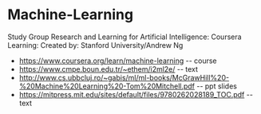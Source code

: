 # Machine-Learning
Study Group Research and Learning  for Artificial Intelligence: 
Coursera Learning: 
Created by:  Stanford University/Andrew Ng
* https://www.coursera.org/learn/machine-learning -- course 
* https://www.cmpe.boun.edu.tr/~ethem/i2ml2e/ -- text
* http://www.cs.ubbcluj.ro/~gabis/ml/ml-books/McGrawHill%20-%20Machine%20Learning%20-Tom%20Mitchell.pdf -- ppt slides
* https://mitpress.mit.edu/sites/default/files/9780262028189_TOC.pdf -- text
